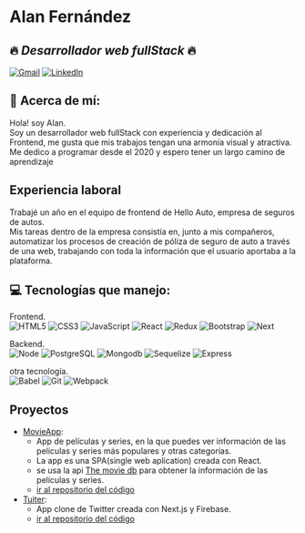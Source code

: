  
 # **Alan Fernández**
 ## :fire: *Desarrollador web fullStack* :fire:
  [![Gmail](https://img.shields.io/badge/-GMAIL-D14836?style=for-the-badge&logo=gmail&logoColor=white)](mailto:alan.fer09@gmail.com)
[![LinkedIn](https://img.shields.io/badge/-LINKEDIN-0077B5?style=for-the-badge&logo=linkedin&logoColor=white)](https://www.linkedin.com/in/alan-fernandez-4845421a4/)
 ## :bell: Acerca de mí:
 Hola! soy Alan.   
  Soy un desarrollador web fullStack con experiencia y dedicación al Frontend, me gusta que mis trabajos tengan una armonía visual y atractiva.\
  Me dedico a programar desde el 2020 y espero tener un largo camino de aprendizaje 
 
  ## Experiencia laboral
Trabajé un año en el equipo de frontend de Hello Auto, empresa de seguros de autos.   
Mis tareas dentro de la empresa consistía en, junto a mis compañeros, automatizar los procesos de creación de póliza de seguro de auto a través de una web, trabajando con toda la información que el usuario aportaba a la plataforma.



 ## :computer: Tecnologías que manejo:
 Frontend.\
 ![HTML5](https://img.shields.io/badge/-HTML5-000000?style=flat&logo=html5)
 ![CSS3](https://img.shields.io/badge/-css3-000000?style=flat&logo=css3)
 ![JavaScript](https://img.shields.io/badge/-JavaScript-000000?style=flat&logo=javascript)
 ![React](https://img.shields.io/badge/-React-000000?style=flat&logo=React)
 ![Redux](https://img.shields.io/badge/-Redux-000000?style=flat&logo=Redux)
 ![Bootstrap](https://img.shields.io/badge/-Bootstrap-000000?style=flat&logo=Bootstrap)
 ![Next](https://img.shields.io/badge/-Next-000000?style=flat&logo=Next)
 
  Backend.\
  ![Node](https://img.shields.io/badge/-Node-000000?style=flat&logo=Node)
  ![PostgreSQL](https://img.shields.io/badge/-PostgreSQL-000000?style=flat&logo=PostgreSQL)
  ![Mongodb](https://img.shields.io/badge/-Mongodb-000000?style=flat&logo=Mongodb)
  ![Sequelize](https://img.shields.io/badge/-Sequelize-000000?style=flat&logo=Sequelize)
  ![Express](https://img.shields.io/badge/-Sequelize-000000?style=flat&logo=Express)
  
  otra tecnología.\
  ![Babel](https://img.shields.io/badge/-Babel-000000?style=flat&logo=Babel)
  ![Git](https://img.shields.io/badge/-Git-000000?style=flat&logo=Git)
  ![Webpack](https://img.shields.io/badge/-Webpack-000000?style=flat&logo=Webpack)
 

## Proyectos

 - [MovieApp](https://movies-series-app-psi.vercel.app/):
   - App de películas y series, en la que puedes ver información de las películas y series más populares y otras categorías.   
   - La app es una SPA(single web aplication) creada con React.
   - se usa la api  [The movie db](https://developers.themoviedb.org/3/getting-started/introduction/) para obtener la información de las películas y series.
   - [ir al repositorio del código](https://github.com/fernandezAlan/moviesApp)
 - [Tuiter](https://che-tuiter.vercel.app/):
   - App clone de Twitter creada con Next.js y Firebase.
   - [ir al repositorio del código](https://github.com/fernandezAlan/NEXTtweet)
<!---
fernandezAlan/fernandezAlan is a ✨ special ✨ repository because its `README.md` (this file) appears on your GitHub profile.
You can click the Preview link to take a look at your changes.
--->
